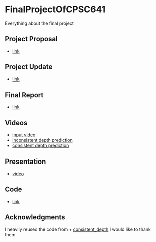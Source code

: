 # FinalProjectOfCPSC641
Everything about the final project

## Project Proposal
+ [link](https://github.com/libingzeng/FinalProjectOfCPSC641/blob/main/Project%20Proposal.pdf)

## Project Update
+ [link](https://github.com/libingzeng/FinalProjectOfCPSC641/blob/main/Project%20Update.pdf)

## Final Report
+ [link](https://github.com/libingzeng/FinalProjectOfCPSC641/blob/main/Final_Report.pdf)

## Videos
+ [input video](https://github.com/libingzeng/FinalProjectOfCPSC641/blob/main/videos/video.mp4)
+ [inconsistent depth prediction](https://github.com/libingzeng/FinalProjectOfCPSC641/blob/main/videos/depth_inconsistency.mp4)
+ [consistent depth prediction](https://github.com/libingzeng/FinalProjectOfCPSC641/blob/main/videos/depth_consistency.mp4)

## Presentation
+ [video](https://drive.google.com/file/d/1Aw3FwzdN32GSerGvZ1htWwWhCKk5S7A1/view?usp=sharing)

## Code
+ [link](https://drive.google.com/drive/folders/1o5QGl8VGKE-_ehG3Y-P2EzAc1qp78Kw0?usp=sharing)

## Acknowledgments
I heavily reused the code from + [consistent_depth](https://github.com/facebookresearch/consistent_depth)
I would like to thank them.



